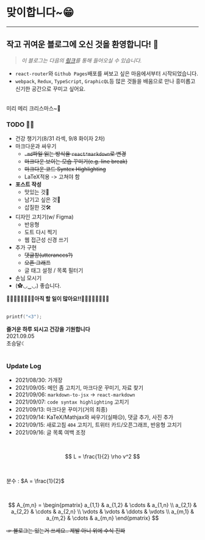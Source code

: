# 맞이합니다~😁
---
## 작고 귀여운 블로그에 오신 것을 환영합니다! 🔮

<!-- ![일식](sun.png) -->

<i>

> 이 블로그는 다음의 [링크](https://blog.crescent.dev)를 통해 들어오실 수 있습니다.
</i>

- `react-router`와 `Github Pages`배포를 써보고 싶은 마음에서부터 시작되었습니다.
- `webpack`, `Redux`, `TypeScript`, `GraphicQL`등 많은 것들을 배움으로 만나 흥미롭고 신기한 공간으로 꾸미고 싶어요.
<br/>
미리 메리 크리스마스~🎄

<br/>

### TODO 🧙‍♂️
* 건강 챙기기(8/31 라섹, 9/8 화이자 2차)
* 마크다운과 싸우기
  * ~~`.md`파일 읽는 방식을 `react*markdown`로 변경~~
  * ~~마크다운 보이는 모습 꾸미기(e.g. line break)~~
  * ~~마크다운 코드 Syntex Highlighting~~
  * LaTeX적용 -> 고쳐야 함
* **포스트 작성**
  * 맛있는 것🍞
  * 남기고 싶은 것💾
  * 삽질한 것🛠
* 디자인 고치기(w/ Figma)
  * 반응형
  * 도트 다시 찍기
  * 웹 접근성 신경 쓰기
* 추가 구현
  * ~~댓글창(utterances?)~~
  * ~~오픈 그래프~~
  * 글 태그 설정 / 목록 필터기
* 손님 모시기
* (✿◡‿◡) 좋습니다.

**🏃‍♂️🏃‍♀️🏃‍♂️🏃‍♀️아직 할 일이 많아요!!🏃‍♂️🏃‍♀️🏃‍♂️🏃‍♀️** <br/> 
<br/>

```c
printf("<3");
```
**즐거운 하루 되시고 건강을 기원합니다** <br/>
2021.09.05 <br/>
초승달☾ <br/>
<br/>

### Update Log
- 2021/08/30: 가개장
- 2021/09/05: 메인 좀 고치기, 마크다운 꾸미기, 자료 찾기
- 2021/09/06: `markdown-to-jsx` -> `react-markdown`
- 2021/09/07: `code syntax highlighting` 고치기
- 2021/09/13: 마크다운 꾸미기(거의 최종)
- 2021/09/14: KaTeX/Mathjax와 싸우기(실패😥), 댓글 추가, 사진 추가
- 2021/09/15: 새로고침 `404` 고치기, 트위터 카드/오픈그래프, 반응형 고치기
- 2021/09/16: 글 목록 여백 조정

<br/>

$$ L = \frac{1}{2} \rho v^2 $$

<br/>

분수 : $A = \frac{1}{2}$

<br/>

$$ 
A_{m,n} =
 \begin{pmatrix}
  a_{1,1} & a_{1,2} & \cdots & a_{1,n} \\
  a_{2,1} & a_{2,2} & \cdots & a_{2,n} \\
  \vdots  & \vdots  & \ddots & \vdots  \\
  a_{m,1} & a_{m,2} & \cdots & a_{m,n}
 \end{pmatrix} 
$$

~~☞ 블로그는 있는거 쓰세요.. 제발 아니 위에 수식 진짜~~